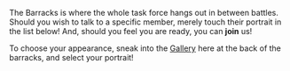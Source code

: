The Barracks is where the whole task force hangs out in between battles. Should you wish to talk to a specific member, merely touch their portrait in the list below! And, should you feel you are ready, you can **join** us!

To choose your appearance, sneak into the [Gallery](#gallery) here at the back of the barracks, and select your portrait!